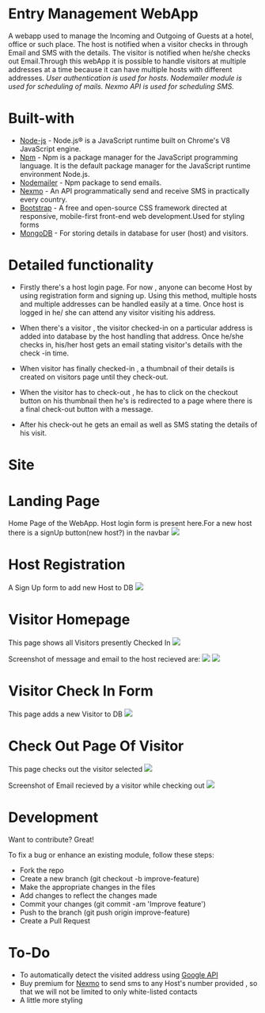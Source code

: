 # Entry Management WebApp
A webapp used to manage the Incoming and Outgoing of Guests at a hotel, office or such place. The host is notified when a visitor checks in through Email and SMS with the details. The visitor is notified when he/she checks out Email.Through this webApp it is possible to handle visitors at multiple addresses at a time because it can have multiple hosts with different addresses.
*User authentication is used for hosts.*
*Nodemailer module is used for scheduling of mails.*
*Nexmo API is used for scheduling SMS.*

# Built-with
* [Node-js](https://nodejs.org/en/docs/)  - Node.js® is a JavaScript runtime built on Chrome's V8 JavaScript engine.
* [Npm](https://docs.npmjs.com/)  -   Npm is a package manager for the JavaScript programming language. It is the default package manager for the JavaScript runtime environment Node.js.
* [Nodemailer](https://www.npmjs.com/package/nodemailer)   - Npm package to send emails.
* [Nexmo](https://www.nexmo.com/)  - An API programmatically send and receive SMS in practically every country.
* [Bootstrap](https://getbootstrap.com/docs/3.3/)  - A free and open-source CSS framework directed at responsive, mobile-first front-end web development.Used for styling forms 
* [MongoDB](https://www.mongodb.com)  - For storing details in database for user (host) and visitors.

# Detailed functionality

* Firstly there's a host login page. For now , anyone can become Host by using registration form and signing up. Using this method, multiple hosts and multiple addresses can be handled easily at a time. Once host is logged in he/ she can attend any visitor visiting his address.

* When there's a visitor , the visitor checked-in on a particular address is added into database by the host handling that address. Once he/she checks in, his/her host gets an email stating visitor's details with the check -in time.

* When visitor has finally checked-in , a thumbnail of their details is created on visitors page until they check-out.

* When the visitor has to check-out , he has to click on the checkout button on his thumbnail then he's is redirected to a page where there is a final check-out button with a message.

* After his check-out he gets an email as well as SMS stating the details of his visit.


# Site

# Landing Page
Home Page of the WebApp. Host login form is present here.For a new host there is a signUp button(new host?) in the navbar
![](https://github.com/SufiaAshraf/Entry_management/blob/master/Screenshots/login.png)

# Host Registration
A Sign Up form to add new Host to DB
![](https://github.com/SufiaAshraf/Entry_management/blob/master/Screenshots/Signup.png)

# Visitor Homepage
This page shows all Visitors presently Checked In
![](https://github.com/SufiaAshraf/Entry_management/blob/master/Screenshots/visitorhome.png)

Screenshot of message and email to the host recieved are:
![](https://github.com/SufiaAshraf/Entry_management/blob/master/Message%20Screenshots/WhatsApp%20Image%202019-12-10%20at%205.31.39%20PM%20(1).jpeg)
![](https://github.com/SufiaAshraf/Entry_management/blob/master/Message%20Screenshots/WhatsApp%20Image%202019-12-10%20at%205.34.40%20PM.jpeg)


# Visitor Check In Form
This page adds a new Visitor to DB
![](https://github.com/SufiaAshraf/Entry_management/blob/master/Screenshots/newvisitor.png)

# Check Out Page Of Visitor
This page checks out the visitor selected
![](https://github.com/SufiaAshraf/Entry_management/blob/master/Screenshots/Checkout.png)

Screenshot of Email recieved by a visitor while checking out
![](https://github.com/SufiaAshraf/Entry_management/blob/master/Message%20Screenshots/WhatsApp%20Image%202019-12-10%20at%205.31.39%20PM.jpeg)

# Development
Want to contribute? Great!

To fix a bug or enhance an existing module, follow these steps:
* Fork the repo
* Create a new branch (git checkout -b improve-feature)
* Make the appropriate changes in the files
* Add changes to reflect the changes made
* Commit your changes (git commit -am 'Improve feature')
* Push to the branch (git push origin improve-feature)
* Create a Pull Request


# To-Do
* To automatically detect the visited address using [Google API](https://developers.google.com/maps/documentation)
* Buy premium for [Nexmo](https://dashboard.nexmo.com/test-numbers) to send sms to any Host's number provided , so that we will not be limited to only white-listed contacts
* A little more styling

